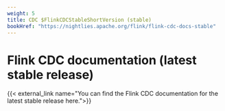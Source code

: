 ```yaml
---
weight: 5
title: CDC $FlinkCDCStableShortVersion (stable)
bookHref: "https://nightlies.apache.org/flink/flink-cdc-docs-stable"
---
```

<!--
Licensed to the Apache Software Foundation (ASF) under one
or more contributor license agreements.  See the NOTICE file
distributed with this work for additional information
regarding copyright ownership.  The ASF licenses this file
to you under the Apache License, Version 2.0 (the
"License"); you may not use this file except in compliance
with the License.  You may obtain a copy of the License at

  http://www.apache.org/licenses/LICENSE-2.0

Unless required by applicable law or agreed to in writing,
software distributed under the License is distributed on an
"AS IS" BASIS, WITHOUT WARRANTIES OR CONDITIONS OF ANY
KIND, either express or implied.  See the License for the
specific language governing permissions and limitations
under the License.
-->

# Flink CDC documentation (latest stable release)

{{< external_link name="You can find the Flink CDC documentation for the latest stable release here.">}}